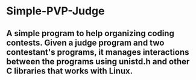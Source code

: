 # Simple-PVP-Judge

## A simple program to help organizing coding contests. Given a judge program and two contestant's programs, it manages interactions between the programs using unistd.h and other C libraries that works with Linux. 
